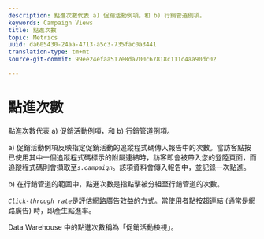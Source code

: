 ```yaml
---
description: 點進次數代表 a) 促銷活動例項，和 b) 行銷管道例項。
keywords: Campaign Views
title: 點進次數
topic: Metrics
uuid: da605430-24aa-4713-a5c3-735fac0a3441
translation-type: tm+mt
source-git-commit: 99ee24efaa517e8da700c67818c111c4aa90dc02

---
```



# 點進次數

點進次數代表 a) 促銷活動例項，和 b) 行銷管道例項。

a) 促銷活動例項反映指定促銷活動的追蹤程式碼傳入報告中的次數。當訪客點按已使用其中一個追蹤程式碼標示的附屬連結時，訪客即會被帶入您的登陸頁面，而追蹤程式碼則會擷取至&#x200B;*`s.campaign`*。該項資料會傳入報告中，並記錄一次點進。

b) 在行銷管道的範圍中，點進次數是指點擊被分組至行銷管道的次數。

*`Click-through rate`*&#x200B;是評估網路廣告效益的方式。當使用者點按超連結 (通常是網路廣告) 時，即產生點進率。

Data Warehouse 中的點進次數稱為「促銷活動檢視」。
